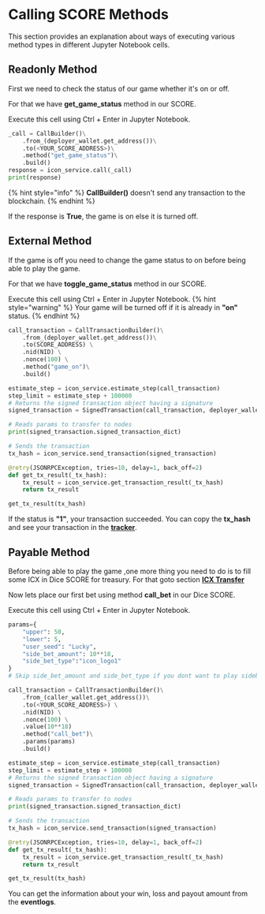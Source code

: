 # Calling SCORE Methods

This section provides an explanation about ways of executing various method types in different Jupyter Notebook cells.

## Readonly Method
First we need to check the status of our game whether it's on or off.

For that we have **get_game_status** method in our SCORE.

Execute this cell using Ctrl + Enter in Jupyter Notebook.
```py
_call = CallBuilder()\
    .from_(deployer_wallet.get_address())\
    .to(<YOUR_SCORE_ADDRESS>)\
    .method("get_game_status")\
    .build()
response = icon_service.call(_call)
print(response)
```
{% hint style="info" %}
**CallBuilder()** doesn't send any transaction to the blockchain.
{% endhint %}
   
If the response is **True**, the game is on else it is turned off.

## External Method
If the game is off you need to change the game status to on before being able to play the game.

For that we have **toggle_game_status** method in our SCORE.

Execute this cell using Ctrl + Enter in Jupyter Notebook.
{% hint style="warning" %}
Your game will be turned off if it is already in **"on"** status.
{% endhint %}
```py
call_transaction = CallTransactionBuilder()\
    .from_(deployer_wallet.get_address())\
    .to(SCORE_ADDRESS) \
    .nid(NID) \
    .nonce(100) \
    .method("game_on")\
    .build()

estimate_step = icon_service.estimate_step(call_transaction)
step_limit = estimate_step + 100000
# Returns the signed transaction object having a signature
signed_transaction = SignedTransaction(call_transaction, deployer_wallet,step_limit)

# Reads params to transfer to nodes
print(signed_transaction.signed_transaction_dict)

# Sends the transaction
tx_hash = icon_service.send_transaction(signed_transaction)

@retry(JSONRPCException, tries=10, delay=1, back_off=2)
def get_tx_result(_tx_hash):
    tx_result = icon_service.get_transaction_result(_tx_hash)
    return tx_result

get_tx_result(tx_hash)
```

If the status is **"1"**, your transaction succeeded. You can copy the **tx_hash** and see your transaction in the [**tracker**](https://bicon.tracker.solidwallet.io/).

## Payable Method
  Before being able to play the game ,one more thing you need to do is to fill some ICX in Dice SCORE for treasury.
 For that goto section [**ICX Transfer**](icxTransfer.md)

Now lets place our first bet using method **call_bet** in our Dice SCORE.

Execute this cell using Ctrl + Enter in Jupyter Notebook.
```py
params={
    "upper": 50,
    "lower": 5,
    "user_seed": "Lucky",
    "side_bet_amount": 10**18,
    "side_bet_type":"icon_logo1"
}
# Skip side_bet_amount and side_bet_type if you dont want to play sidebet

call_transaction = CallTransactionBuilder()\
    .from_(caller_wallet.get_address())\
    .to(<YOUR_SCORE_ADDRESS>) \
    .nid(NID) \
    .nonce(100) \
    .value(10**18)
    .method("call_bet")\
    .params(params)
    .build()

estimate_step = icon_service.estimate_step(call_transaction)
step_limit = estimate_step + 100000
# Returns the signed transaction object having a signature
signed_transaction = SignedTransaction(call_transaction, deployer_wallet,step_limit)

# Reads params to transfer to nodes
print(signed_transaction.signed_transaction_dict)

# Sends the transaction
tx_hash = icon_service.send_transaction(signed_transaction)

@retry(JSONRPCException, tries=10, delay=1, back_off=2)
def get_tx_result(_tx_hash):
    tx_result = icon_service.get_transaction_result(_tx_hash)
    return tx_result

get_tx_result(tx_hash)
```

You can get the information about your win, loss and payout amount from the **eventlogs**.



